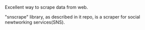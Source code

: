 Excellent way to scrape data from web.

"snscrape" library, as described in it repo, is a scraper for social newtworking services(SNS).

